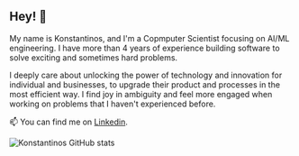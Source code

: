 ## Hey! 👋

<!--
**kfous/kfous** is a ✨ _special_ ✨ repository because its `README.md` (this file) appears on your GitHub profile.




- 🔭 I’m currently working on ...
- 🌱 I’m currently learning ...
- 👯 I’m looking to collaborate on ...
- 🤔 I’m looking for help with ...
- 💬 Ask me about ...
- 📫 How to reach me: ...
- 😄 Pronouns: ...
- ⚡ Fun fact: ...
-->


My name is Konstantinos, and I'm a Copmputer Scientist focusing on AI/ML engineering. I have more than 4 years of experience building software to solve exciting and sometimes hard problems.

I deeply care about unlocking the power of technology and innovation for individual and businesses, to upgrade their product and processes in the most efficient way.
I find joy in ambiguity and feel more engaged when working on problems that I haven't experienced before.


📫 You can find me on [Linkedin](https://www.linkedin.com/in/kfousekis/).


![Konstantinos GitHub stats](https://github-readme-stats.vercel.app/api?username=kfous&show_icons=true&bg_color=00000000)
